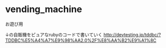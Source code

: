 # vending_machine
お遊び用

↓の自販機をピュアなrubyのコードで書いていく
http://devtesting.jp/tddbc/?TDDBC%E5%A4%A7%E9%98%AA2.0%2F%E8%AA%B2%E9%A1%8C
